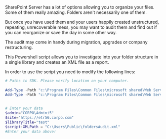 SharePoint Server has a lot of options allowing you to organize your files. Some of them really amazing. Folders aren't necessarily one of them. 

But once you have used them and your users happily created unstructured, repeating, unrecoverable mess, you may want to audit them and find out if you can reorganize or save the day in some other way.

The audit may come in handy during migration, upgrades or company restructuring.

 

This Powershell script allows you to investigate into your folder structure in a single library and creates an XML file as a report.



 

 

In order to use the script you need to modify the following lines:

 

 

```PowerShell
# Paths to SDK. Please verify location on your computer. 
 
Add-Type -Path "c:\Program Files\Common Files\microsoft shared\Web Server Extensions\16\ISAPI\Microsoft.SharePoint.Client.dll" 
Add-Type -Path "c:\Program Files\Common Files\microsoft shared\Web Server Extensions\16\ISAPI\Microsoft.SharePoint.Client.Runtime.dll"  
 
 
# Enter your data 
$admin="CORPO\Admini5" 
$site="https://etr56.corpo.com" 
$libraryTitle="test" 
$script:XMLPath = "C:\Users\Public\foldersAudit.xml" 
#Enter your data above!
 
 ```

 
